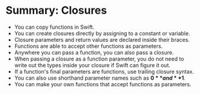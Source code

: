 # Summary: Closures
- You can copy functions in Swift.
- You can create closures directly by assigning to a constant or variable.
- Closure parameters and return values are declared inside their braces.
- Functions are able to accept other functions as parameters.
- Anywhere you can pass a function, you can also pass a closure.
- When passing a closure as a function parameter, you do not need to write out the types inside your closure if Swift can figure it out.
- If a function's final parameters are functions, use trailing closure syntax.
- You can also use shorthand parameter names such as **$0** and **$1**.
- You can make your own functions that accept functions as parameters.